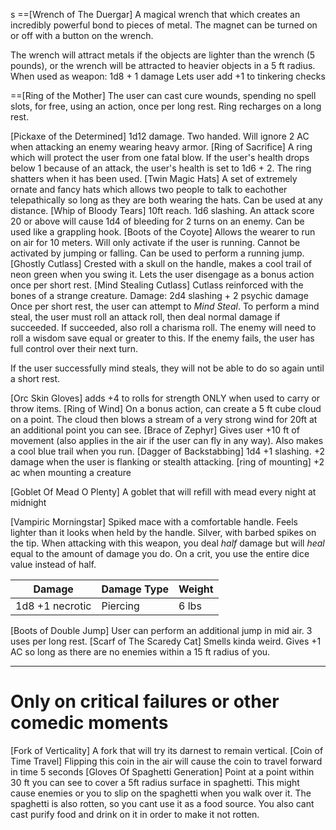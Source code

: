 s
==[Wrench of The Duergar] A magical wrench that which creates an incredibly powerful bond to pieces of metal. The magnet can be turned on or off with a button on the wrench.

The wrench will attract metals if the objects are lighter than the wrench (5 pounds), or the wrench will be attracted to heavier objects in a 5 ft radius.
When used as weapon:
1d8 + 1 damage
Lets user add +1 to tinkering checks


==[Ring of the Mother] The user can cast cure wounds, spending no spell slots, for free, using an action, once per long rest. Ring recharges on a long rest.

[Pickaxe of the Determined] 1d12 damage. Two handed. Will ignore 2 AC when attacking an enemy wearing heavy armor.
[Ring of Sacrifice] A ring which will protect the user from one fatal blow. If the user's health drops below 1 because of an attack, the user's health is set to 1d6 + 2. The ring shatters when it has been used.
[Twin Magic Hats] A set of extremely ornate and fancy hats which allows two people to talk to eachother telepathically so long as they are both wearing the hats. Can be used at any distance.
[Whip of Bloody Tears] 10ft reach. 1d6 slashing. An attack score 20 or above will cause 1d4 of bleeding for 2 turns on an enemy. Can be used like a grappling hook.
[Boots of the Coyote] Allows the wearer to run on air for 10 meters. Will only activate if the user is running. Cannot be activated by jumping or falling. Can be used to perform a running jump.
[Ghostly Cutlass] Crested with a skull on the handle, makes a cool trail of neon green when you swing it.
Lets the user disengage as a bonus action once per short rest.
[Mind Stealing Cutlass] Cutlass reinforced with the bones of a strange creature.
Damage: 2d4 slashing + 2 psychic damage
Once per short rest, the user can attempt to *Mind Steal*.
To perform a mind steal, the user must roll an attack roll, then deal normal damage if succeeded.
If succeeded, also roll a charisma roll.
The enemy will need to roll a wisdom save equal or greater to this.
If the enemy fails, the user has full control over their next turn.

If the user successfully mind steals, they will not be able to do so again until a short rest.

[Orc Skin Gloves] adds +4 to rolls for strength ONLY when used to carry or throw items.
[Ring of Wind] On a bonus action, can create a 5 ft cube cloud on a point. The cloud then blows a stream of a very strong wind for 20ft at an additional point you can see.
[Brace of Zephyr] Gives user +10 ft of movement (also applies in the air if the user can fly in any way). Also makes a cool blue trail when you run.
[Dagger of Backstabbing] 1d4 +1 slashing.
+2 damage when the user is flanking or stealth attacking.
[ring of mounting] +2 ac when mounting a creature

[Goblet Of Mead O Plenty] A goblet that will refill with mead every night at midnight

[Vampiric Morningstar] Spiked mace with a comfortable handle. Feels lighter than it looks when held by the handle. Silver, with barbed spikes on the tip.
When attacking with this weapon, you deal *half* damage but will *heal* equal to the amount of damage you do.
On a crit, you use the entire dice value instead of half.

| Damage          | Damage Type | Weight |
| --------------- | ----------- | ------ |
| 1d8 +1 necrotic | Piercing    | 6 lbs  |



[Boots of Double Jump] User can perform an additional jump in mid air. 3 uses per long rest.
[Scarf of The Scaredy Cat] Smells kinda weird. Gives +1 AC so long as there are no enemies within a 15 ft radius of you.


___
# Only on critical failures or other comedic moments
[Fork of Verticality] A fork that will try its darnest to remain vertical.
[Coin of Time Travel] Flipping this coin in the air will cause the coin to travel forward in time 5 seconds
[Gloves Of Spaghetti Generation] Point at a point within 30 ft you can see to cover a 5ft radius surface in spaghetti. This might cause enemies or you to slip on the spaghetti when you walk over it. The spaghetti is also rotten, so you cant use it as a food source. You also cant cast purify food and drink on it in order to make it not rotten.
